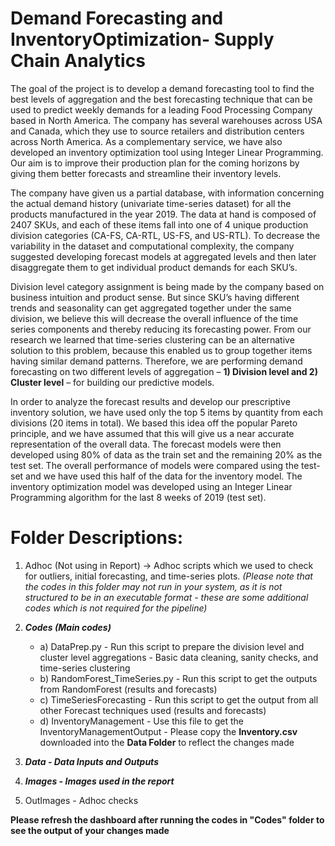 # Demand Forecasting and InventoryOptimization- Supply Chain Analytics

The goal of the project is to develop a demand forecasting tool to find the best levels of aggregation and the best forecasting technique that can be used to predict weekly demands for a leading Food Processing Company based in North America. The company has several warehouses across USA and Canada, which they use to source retailers and distribution centers across North America. As a complementary service, we have also developed an inventory optimization tool using Integer Linear Programming. Our aim is to improve their production plan for the coming horizons by giving them better forecasts and streamline their inventory levels. 

The company have given us a partial database, with information concerning the actual demand history (univariate time-series dataset) for all the products manufactured in the year 2019. The data at hand is composed of 2407 SKUs, and each of these items fall into one of 4 unique production division categories (CA-FS, CA-RTL, US-FS, and US-RTL). To decrease the variability in the dataset and computational complexity, the company suggested developing forecast models at aggregated levels and then later disaggregate them to get individual product demands for each SKU’s.  

Division level category assignment is being made by the company based on business intuition and product sense. But since SKU’s having different trends and seasonality can get aggregated together under the same division, we believe this will decrease the overall influence of the time series components and thereby reducing its forecasting power. From our research we learned that time-series clustering can be an alternative solution to this problem, because this enabled us to group together items having similar demand patterns. Therefore, we are performing demand forecasting on two different levels of aggregation – **1) Division level and 2) Cluster level** – for building our predictive models.  

In order to analyze the forecast results and develop our prescriptive inventory solution, we have used only the top 5 items by quantity from each divisions (20 items in total). We based this idea off the popular Pareto principle, and we have assumed that this will give us a near accurate representation of the overall data. The forecast models were then developed using 80% of data as the train set and the remaining 20% as the test set. The overall performance of models were compared using the test-set and we have used this half of the data for the inventory model. The inventory optimization model was developed using an Integer Linear Programming algorithm for the last 8 weeks of 2019 (test set).   

# Folder Descriptions:

1) Adhoc (Not using in Report) -> Adhoc scripts which we used to check for outliers, initial forecasting, and time-series plots.
*(Please note that the codes in this folder may not run in your system, as it is not structured to be in an executable format - these are some additional codes which is not required for the pipeline)*

2) ***Codes (Main codes)***
	- a) DataPrep.py - Run this script to prepare the division level and cluster level aggregations
			     - Basic data cleaning, sanity checks, and time-series clustering
	- b) RandomForest_TimeSeries.py - Run this script to get the outputs from RandomForest (results and forecasts)
	- c) TimeSeriesForecasting - Run this script to get the output from all other Forecast techniques used (results and forecasts)
	- d) InventoryManagement - Use this file to get the InventoryManagementOutput
					 - Please copy the **Inventory.csv** downloaded into the **Data Folder** to reflect the changes made
4) ***Data - Data Inputs and Outputs***
5) ***Images - Images used in the report***
6) OutImages - Adhoc checks


**Please refresh the dashboard after running the codes in "Codes" folder to see the output of your changes made**


